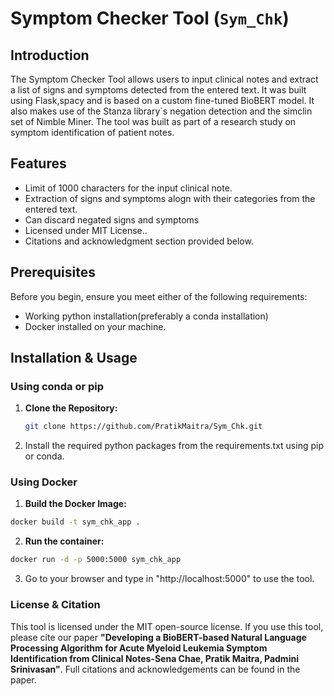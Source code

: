 # Symptom Checker Tool (`Sym_Chk`)

## Introduction
The Symptom Checker Tool allows users to input clinical notes and extract a list of signs and symptoms detected from the entered text. It was built using Flask,spacy and is based on a custom fine-tuned BioBERT model. It also makes use of the Stanza library`s negation detection and the simclin set of Nimble Miner. The tool was built as part of a research study on symptom identification of patient notes.

## Features
- Limit of 1000 characters for the input clinical note. 
- Extraction of signs and symptoms alogn with their categories from the entered text.
- Can discard negated signs and symptoms
- Licensed under MIT License..
- Citations and acknowledgment section provided below.

## Prerequisites
Before you begin, ensure you meet either of the following requirements:

- Working python installation(preferably a conda installation)
- Docker installed on your machine.


## Installation & Usage

### Using conda or pip

1. **Clone the Repository:**
   ```bash
   git clone https://github.com/PratikMaitra/Sym_Chk.git
   ```
2. Install the required python packages from the requirements.txt using pip or conda.

### Using Docker

1. **Build the Docker Image:**
 ```bash
 docker build -t sym_chk_app .
```
2. **Run the container:**
```bash
docker run -d -p 5000:5000 sym_chk_app
```
3. Go to your browser and type in "http://localhost:5000" to use the tool.



### License & Citation

This tool is licensed under the MIT open-source license. If you use this tool, please cite our paper **"Developing a BioBERT-based Natural Language Processing Algorithm for Acute Myeloid Leukemia Symptom Identification from Clinical Notes-Sena Chae, Pratik Maitra, Padmini Srinivasan"**. Full citations and acknowledgements can be found in the paper.

